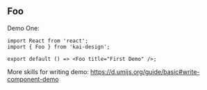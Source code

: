 ## Foo

Demo One:

```tsx
import React from 'react';
import { Foo } from 'kai-design';

export default () => <Foo title="First Demo" />;
```

<API></API>

More skills for writing demo: https://d.umijs.org/guide/basic#write-component-demo
